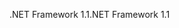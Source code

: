 <span data-ttu-id="2b200-101">.NET Framework 1.1</span><span class="sxs-lookup"><span data-stu-id="2b200-101">.NET Framework 1.1</span></span>
